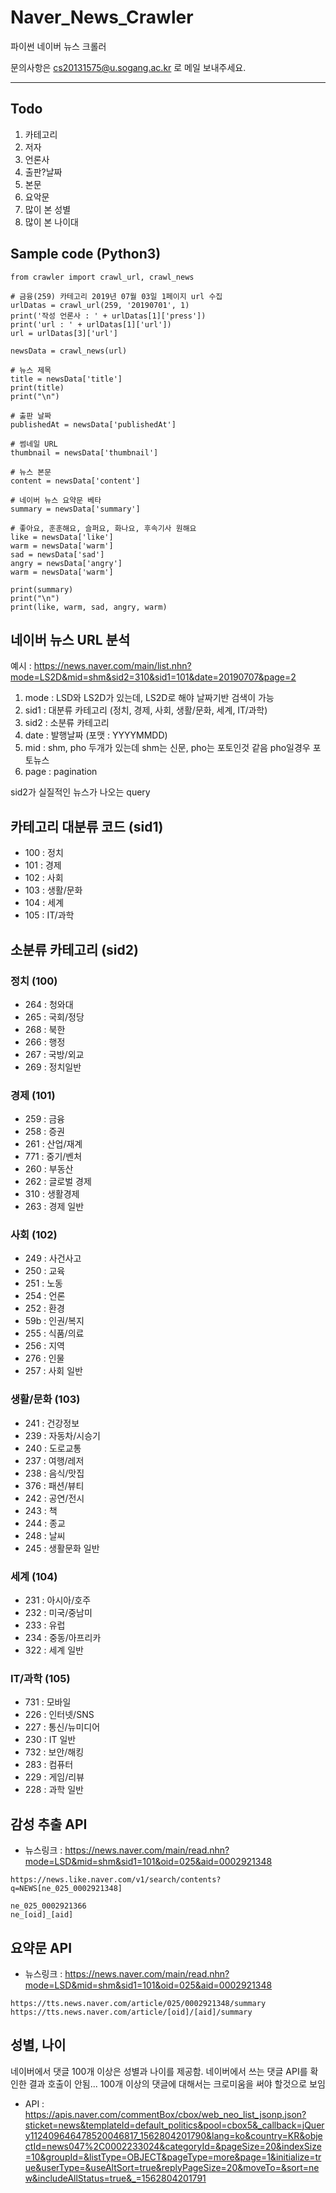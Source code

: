 # Naver_News_Crawler
파이썬 네이버 뉴스 크롤러

문의사항은 cs20131575@u.sogang.ac.kr 로 메일 보내주세요.

<hr />

## Todo
1. 카테고리
2. 저자
3. 언론사
4. 출판?날짜
5. 본문
6. 요악문
7. 많이 본 성별
8. 많이 본 나이대


## Sample code (Python3)
```
from crawler import crawl_url, crawl_news

# 금융(259) 카테고리 2019년 07월 03일 1페이지 url 수집
urlDatas = crawl_url(259, '20190701', 1)
print('작성 언론사 : ' + urlDatas[1]['press'])
print('url : ' + urlDatas[1]['url'])
url = urlDatas[3]['url']

newsData = crawl_news(url)

# 뉴스 제목
title = newsData['title']
print(title)
print("\n")

# 출판 날짜
publishedAt = newsData['publishedAt']

# 썸네일 URL
thumbnail = newsData['thumbnail']

# 뉴스 본문
content = newsData['content']

# 네이버 뉴스 요약문 베타
summary = newsData['summary']

# 좋아요, 훈훈해요, 슬퍼요, 화나요, 후속기사 원해요
like = newsData['like']
warm = newsData['warm']
sad = newsData['sad']
angry = newsData['angry']
warm = newsData['warm']

print(summary)
print("\n")
print(like, warm, sad, angry, warm)
```



## 네이버 뉴스 URL 분석

예시 : https://news.naver.com/main/list.nhn?mode=LS2D&mid=shm&sid2=310&sid1=101&date=20190707&page=2

1. mode : LSD와 LS2D가 있는데, LS2D로 해야 날짜기반 검색이 가능
2. sid1 : 대분류 카테고리 (정치, 경제, 사회, 생활/문화, 세계, IT/과학)
3. sid2 : 소분류 카테고리
4. date : 발행날짜 (포맷 : YYYYMMDD)
5. mid : shm, pho 두개가 있는데 shm는 신문, pho는 포토인것 같음 pho일경우 포토뉴스
6. page : pagination

sid2가 실질적인 뉴스가 나오는 query


## 카테고리 대분류 코드 (sid1)

- 100 : 정치
- 101 : 경제
- 102 : 사회
- 103 : 생활/문화
- 104 : 세계
- 105 : IT/과학


## 소분류 카테고리 (sid2)

### 정치 (100)
- 264 : 청와대
- 265 : 국회/정당
- 268 : 북한
- 266 : 행정
- 267 : 국방/외교
- 269 : 정치일반

### 경제 (101)
- 259 : 금융
- 258 : 증권
- 261 : 산업/재계
- 771 : 중기/벤처
- 260 : 부동산
- 262 : 글로벌 경제
- 310 : 생활경제
- 263 : 경제 일반

### 사회 (102)
- 249 : 사건사고
- 250 : 교육
- 251 : 노동
- 254 : 언론
- 252 : 환경
- 59b : 인권/복지
- 255 : 식품/의료
- 256 : 지역
- 276 : 인물
- 257 : 사회 일반

### 생활/문화 (103)
- 241 : 건강정보
- 239 : 자동차/시승기
- 240 : 도로교통
- 237 : 여행/레저
- 238 : 음식/맛집
- 376 : 패션/뷰티
- 242 : 공연/전시
- 243 : 책
- 244 : 종교
- 248 : 날씨
- 245 : 생활문화 일반

### 세계 (104)
- 231 : 아시아/호주
- 232 : 미국/중남미
- 233 : 유럽
- 234 : 중동/아프리카
- 322 : 세계 일반

### IT/과학 (105)
- 731 : 모바일
- 226 : 인터넷/SNS
- 227 : 통신/뉴미디어
- 230 : IT 일반
- 732 : 보안/해킹
- 283 : 컴퓨터
- 229 : 게임/리뷰
- 228 : 과학 일반



## 감성 추출 API

- 뉴스링크 : https://news.naver.com/main/read.nhn?mode=LSD&mid=shm&sid1=101&oid=025&aid=0002921348

```
https://news.like.naver.com/v1/search/contents?q=NEWS[ne_025_0002921348]

ne_025_0002921366
ne_[oid]_[aid]
```

## 요약문 API
- 뉴스링크 : https://news.naver.com/main/read.nhn?mode=LSD&mid=shm&sid1=101&oid=025&aid=0002921348
```
https://tts.news.naver.com/article/025/0002921348/summary
https://tts.news.naver.com/article/[oid]/[aid]/summary
```




## 성별, 나이
네이버에서 댓글 100개 이상은 성별과 나이를 제공함.
네이버에서 쓰는 댓글 API를 확인한 결과 호출이 안됨...
100개 이상의 댓글에 대해서는 크로미움을 써야 할것으로 보임

- API : https://apis.naver.com/commentBox/cbox/web_neo_list_jsonp.json?sticket=news&templateId=default_politics&pool=cbox5&_callback=jQuery112409646478520046817_1562804201790&lang=ko&country=KR&objectId=news047%2C0002233024&categoryId=&pageSize=20&indexSize=10&groupId=&listType=OBJECT&pageType=more&page=1&initialize=true&userType=&useAltSort=true&replyPageSize=20&moveTo=&sort=new&includeAllStatus=true&_=1562804201791
